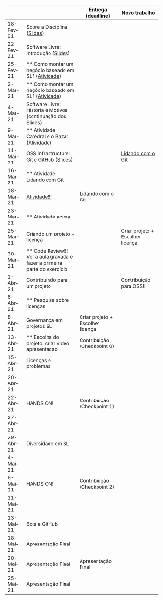 
|           |                                                                                |     Entrega (deadline)               |     Novo trabalho         |
|-----------|--------------------------------------------------------------------------------|--------------------------------------|---------------------------|
| 18-Fev-21 | Sobre a Disciplina ([Slides](slides/Lecture_01.pdf))                            |                                      |                           | 
| 22-Fev-21 | Software Livre: Introdução ([Slides](slides/Lecture_02.pdf))                    |                                      |                           | 
| 25-Fev-21 | ** Como montar um negócio baseado em SL? ([Atividade](assignments/howToMakeMoney.md)) |                               |                           |
| 2-Mar-21  | ** Como montar um negócio baseado em SL? ([Atividade](assignments/howToMakeMoney.md)) |                               |                           |
| 4-Mar-21  |     Software Livre: História e Motivos (continuação dos Slides)                 |                                      |                           |
| 9-Mar-21  | ** Atividade Catedral e o Bazar ([Atividade](assignments/cathbaz.md))          |                                      |                           |
| 11-Mar-21  |     OSS Infrastructure: Git e GitHub ([Slides](slides/Lecture_03.pdf)) |                                        | [Lidando com o Git](assignments/gitAssignment.md)                 | 
| 16-Mar-21 | ** Atividade [Lidando com Git](assignments/gitAssignment.md)                                                         |                                      |                                       |
| 18-Mar-21 |  [Atividade!!!](assignments/preActivityEssay.md)                    |Lidando com o Git                     |            |
| 23-Mar-21 | ** Atividade acima                                                                 |                                    |                                       |
| 25-Mar-21 |  Criando um projeto   + licença                                               |                 | Criar projeto + Escolher licença      |
| 30-Mar-21 | ** Code Review!!! Ver a aula gravada e fazer a primeira parte do exercício                       |                                      |               |
| 1-Abr-21 | Contribuindo para um projeto                                                     |                                      |     Contribuição para OSS!!           |
| 6-Abr-21  | ** Pesquisa sobre licenças                                                     |                                      |                                       |
| 8-Abr-21  | Governança em projetos SL                                                        |     Criar projeto + Escolher licença |                                       |
| 13-Abr-21  | ** Escolha do projeto: criar video apresentacao                                | Contribuição (Checkpoint 0)          |                                       |
| 15-Abr-21 | Licenças e problemas                                                           |                                      |                                       |
| 20-Abr-21 |                                                                                |                                      |                                       |
| 22-Abr-21 |   HANDS ON!                                                                    | Contribuição (Checkpoint 1)          |                                       |
| 27-Abr-21 |                                                                                |                                      |                                       |
| 29-Abr-21 | Diversidade em SL                                                              |                                      |                                       |
| 4-Mai-21 |                                                                                |                                      |                                       |
| 6-Mai-21  |     HANDS ON!                                                                                         | Contribuição (Checkpoint 2)          |                                       |
| 11-Mai-21  |                                                                                |                                      |                                       |
| 13-Mai-21 |     Bots e GitHub                                                            |                                      |                                       |
| 18-Mai-21 |    Apresentação Final                                                                  |                                      |                                       |
| 20-Mai-21 |     Apresentação Final                                                         |     Apresentação Final               |                                       |
| 25-Mai-21 |     Apresentação Final                                                         |                                      |                                       |
